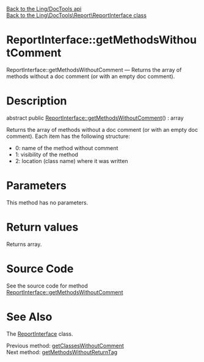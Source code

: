 [Back to the Ling/DocTools api](https://github.com/lingtalfi/DocTools/blob/master/doc/api/Ling/DocTools.md)<br>
[Back to the Ling\DocTools\Report\ReportInterface class](https://github.com/lingtalfi/DocTools/blob/master/doc/api/Ling/DocTools/Report/ReportInterface.md)


ReportInterface::getMethodsWithoutComment
================



ReportInterface::getMethodsWithoutComment — Returns the array of methods without a doc comment (or with an empty doc comment).




Description
================


abstract public [ReportInterface::getMethodsWithoutComment](https://github.com/lingtalfi/DocTools/blob/master/doc/api/Ling/DocTools/Report/ReportInterface/getMethodsWithoutComment.md)() : array




Returns the array of methods without a doc comment (or with an empty doc comment).
Each item has the following structure:

- 0: name of the method without comment
- 1: visibility of the method
- 2: location (class name) where it was written




Parameters
================

This method has no parameters.


Return values
================

Returns array.








Source Code
===========
See the source code for method [ReportInterface::getMethodsWithoutComment](https://github.com/lingtalfi/DocTools/blob/master/Report/ReportInterface.php#L429-L429)


See Also
================

The [ReportInterface](https://github.com/lingtalfi/DocTools/blob/master/doc/api/Ling/DocTools/Report/ReportInterface.md) class.

Previous method: [getClassesWithoutComment](https://github.com/lingtalfi/DocTools/blob/master/doc/api/Ling/DocTools/Report/ReportInterface/getClassesWithoutComment.md)<br>Next method: [getMethodsWithoutReturnTag](https://github.com/lingtalfi/DocTools/blob/master/doc/api/Ling/DocTools/Report/ReportInterface/getMethodsWithoutReturnTag.md)<br>

